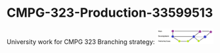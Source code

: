 # CMPG-323-Production-33599513
University work for CMPG 323
Branching strategy:
<img src="33599513 branching strategy.jpg" width="128"/>
